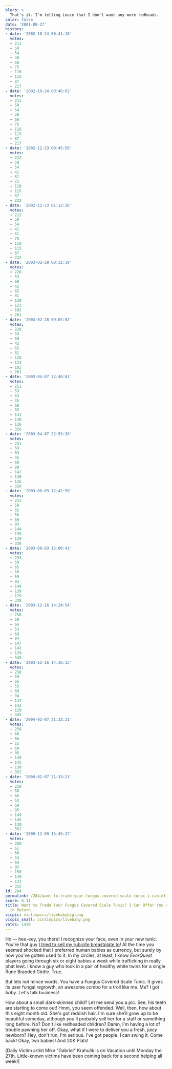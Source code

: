 ```yaml
---
blurb: >
  That's it. I'm telling Louie that I don't want any more redheads.
color: false
date: '2001-08-27'
history:
- date: '2002-10-24 00:41:18'
  votes:
  - 211
  - 50
  - 54
  - 40
  - 60
  - 75
  - 116
  - 115
  - 87
  - 217
- date: '2002-10-24 00:48:02'
  votes:
  - 211
  - 50
  - 54
  - 40
  - 60
  - 75
  - 116
  - 115
  - 87
  - 217
- date: '2002-12-23 00:45:58'
  votes:
  - 212
  - 50
  - 54
  - 41
  - 61
  - 75
  - 118
  - 115
  - 87
  - 222
- date: '2002-12-23 01:12:26'
  votes:
  - 212
  - 50
  - 54
  - 41
  - 61
  - 75
  - 118
  - 115
  - 87
  - 222
- date: '2003-02-28 08:32:19'
  votes:
  - 228
  - 53
  - 60
  - 42
  - 65
  - 81
  - 128
  - 123
  - 102
  - 261
- date: '2003-02-28 09:07:02'
  votes:
  - 228
  - 53
  - 60
  - 42
  - 65
  - 81
  - 128
  - 123
  - 102
  - 261
- date: '2003-04-07 22:40:01'
  votes:
  - 251
  - 59
  - 63
  - 45
  - 68
  - 89
  - 141
  - 130
  - 126
  - 326
- date: '2003-04-07 22:53:38'
  votes:
  - 251
  - 59
  - 63
  - 45
  - 68
  - 89
  - 141
  - 130
  - 126
  - 326
- date: '2003-08-03 12:42:58'
  votes:
  - 253
  - 59
  - 65
  - 50
  - 69
  - 93
  - 144
  - 139
  - 129
  - 338
- date: '2003-08-03 15:00:41'
  votes:
  - 253
  - 59
  - 65
  - 50
  - 69
  - 93
  - 144
  - 139
  - 129
  - 338
- date: '2003-12-16 14:24:54'
  votes:
  - 258
  - 59
  - 66
  - 53
  - 69
  - 94
  - 147
  - 142
  - 129
  - 345
- date: '2003-12-16 14:36:13'
  votes:
  - 258
  - 59
  - 66
  - 53
  - 69
  - 94
  - 147
  - 142
  - 129
  - 345
- date: '2004-02-07 21:32:31'
  votes:
  - 258
  - 60
  - 66
  - 53
  - 69
  - 95
  - 149
  - 145
  - 130
  - 352
- date: '2004-02-07 21:33:23'
  votes:
  - 258
  - 60
  - 66
  - 53
  - 69
  - 95
  - 149
  - 145
  - 130
  - 352
- date: '2009-12-09 15:45:37'
  votes:
  - 260
  - 61
  - 66
  - 53
  - 69
  - 95
  - 150
  - 149
  - 131
  - 355
id: 284
permalink: /284/want-to-trade-your-fungus-covered-scale-tunic-i-can-offer-you-a-human-baby-in-return/
score: 6.11
title: Want to Trade Your Fungus Covered Scale Tunic? I Can Offer You a Human Baby
  in Return.
vicpic: victimpics/livebabybig.png
vicpic_small: victimpics/livebaby.png
votes: 1420
---
```


Ho — hee-eey, you there! I recognize your face, even in your new tunic.
You're that guy [I tried to sell my rubicite breastplate
to](@/victim/54.md)! At the time you seemed shocked that I preferred
human babies as currency, but surely by now you've gotten used to it. In
my circles, at least, I know *EverQuest* players going through six or
eight babies a week while trafficking in really phat lewt. I know a guy
who took in a pair of healthy white twins for a single Rune Branded
Girdle. True.

But lets not mince words. You have a Fungus Covered Scale Tunic. It
gives its user fungal regrowth, an awesome combo for a troll like me.
Me? I got *baby*. Let's talk business!

How about a small dark-skinned child? Let me send you a pic. See, his
teeth are starting to come out! Hmm, you seem offended. Well, then, how
about this eight month old. She's got reddish hair. I'm sure she'll grow
up to be beautiful someday, although you'll probably sell her for a
staff or something long before. No? Don't like redheaded children? Damn,
I'm having a lot of trouble pawning her off. Okay, what if I were to
deliver you a fresh, *juicy* newborn? Hey, don't run, I'm serious. I've
got people. I can swing it. Come back! Okay, two babies! And 20K Plats!

\[Daily Victim artist Mike "Gabriel" Krahulik is on Vacation until
Monday the 27th. Little-known victims have been coming back for a second
helping all week!\]
